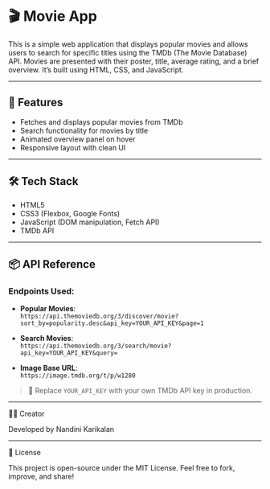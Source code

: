 # 🎬 Movie App

This is a simple web application that displays popular movies and allows users to search for specific titles using the TMDb (The Movie Database) API. Movies are presented with their poster, title, average rating, and a brief overview. It’s built using HTML, CSS, and JavaScript.

---

## 🚀 Features

- Fetches and displays popular movies from TMDb
- Search functionality for movies by title
- Animated overview panel on hover
- Responsive layout with clean UI

---

## 🛠️ Tech Stack

- HTML5
- CSS3 (Flexbox, Google Fonts)
- JavaScript (DOM manipulation, Fetch API)
- TMDb API

---

## 📦 API Reference

### Endpoints Used:
- **Popular Movies**:  
  `https://api.themoviedb.org/3/discover/movie?sort_by=popularity.desc&api_key=YOUR_API_KEY&page=1`

- **Search Movies**:  
  `https://api.themoviedb.org/3/search/movie?api_key=YOUR_API_KEY&query=`

- **Image Base URL**:  
  `https://image.tmdb.org/t/p/w1280`

> 🔑 Replace `YOUR_API_KEY` with your own TMDb API key in production.

---

🧑‍💻 Creator

Developed by Nandini Karikalan

---

📄 License

This project is open-source under the MIT License. Feel free to fork, improve, and share!
